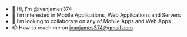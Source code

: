- 👋 Hi, I’m @ivanjames374
- 👀 I’m interested in Mobile Applications, Web Applications and Servers
- 💞️ I’m looking to collaborate on any of Mobile Apps and Web Apps
- 📫 How to reach me on ivanjames374@gmail.com

<!---
ivanjames374/ivanjames374 is a ✨ special ✨ repository because its `README.md` (this file) appears on your GitHub profile.
You can click the Preview link to take a look at your changes.
--->
